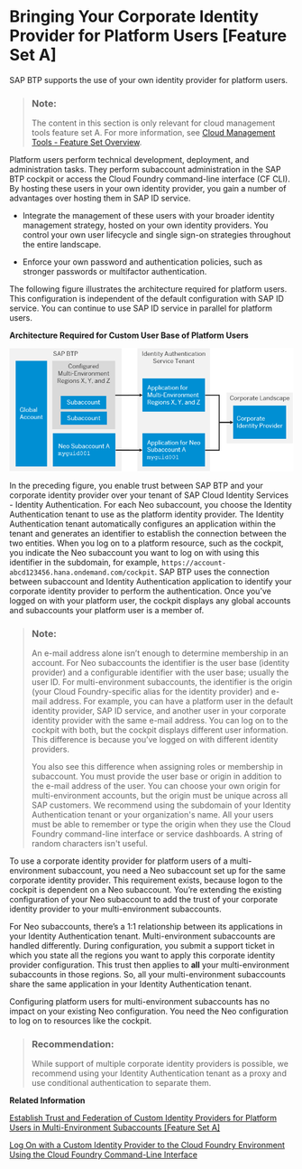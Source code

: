 <!-- loio783ff50aa60a4c488f4a1e4dceee7ab9 -->

# Bringing Your Corporate Identity Provider for Platform Users \[Feature Set A\]

SAP BTP supports the use of your own identity provider for platform users.

> ### Note:  
> The content in this section is only relevant for cloud management tools feature set A. For more information, see [Cloud Management Tools - Feature Set Overview](https://help.sap.com/viewer/65de2977205c403bbc107264b8eccf4b/Cloud/en-US/caf4e4e23aef4666ad8f125af393dfb2.html).

Platform users perform technical development, deployment, and administration tasks. They perform subaccount administration in the SAP BTP cockpit or access the Cloud Foundry command-line interface \(CF CLI\). By hosting these users in your own identity provider, you gain a number of advantages over hosting them in SAP ID service.

-   Integrate the management of these users with your broader identity management strategy, hosted on your own identity providers. You control your own user lifecycle and single sign-on strategies throughout the entire landscape.

-   Enforce your own password and authentication policies, such as stronger passwords or multifactor authentication.


The following figure illustrates the architecture required for platform users. This configuration is independent of the default configuration with SAP ID service. You can continue to use SAP ID service in parallel for platform users.

   
  
**Architecture Required for Custom User Base of Platform Users**

 ![](images/architecture_platform_users_features_set_a_14e046f.png "Architecture Required for Custom User Base of Platform Users") 

In the preceding figure, you enable trust between SAP BTP and your corporate identity provider over your tenant of SAP Cloud Identity Services - Identity Authentication. For each Neo subaccount, you choose the Identity Authentication tenant to use as the platform identity provider. The Identity Authentication tenant automatically configures an application within the tenant and generates an identifier to establish the connection between the two entities. When you log on to a platform resource, such as the cockpit, you indicate the Neo subaccount you want to log on with using this identifier in the subdomain, for example, `https://account-abcd123456.hana.ondemand.com/cockpit`. SAP BTP uses the connection between subaccount and Identity Authentication application to identify your corporate identity provider to perform the authentication. Once you’ve logged on with your platform user, the cockpit displays any global accounts and subaccounts your platform user is a member of.

> ### Note:  
> An e-mail address alone isn’t enough to determine membership in an account. For Neo subaccounts the identifier is the user base \(identity provider\) and a configurable identifier with the user base; usually the user ID. For multi-environment subaccounts, the identifier is the origin \(your Cloud Foundry-specific alias for the identity provider\) and e-mail address. For example, you can have a platform user in the default identity provider, SAP ID service, and another user in your corporate identity provider with the same e-mail address. You can log on to the cockpit with both, but the cockpit displays different user information. This difference is because you’ve logged on with different identity providers.
> 
> You also see this difference when assigning roles or membership in subaccount. You must provide the user base or origin in addition to the e-mail address of the user. You can choose your own origin for multi-environment accounts, but the origin must be unique across all SAP customers. We recommend using the subdomain of your Identity Authentication tenant or your organization's name. All your users must be able to remember or type the origin when they use the Cloud Foundry command-line interface or service dashboards. A string of random characters isn't useful.

To use a corporate identity provider for platform users of a multi-environment subaccount, you need a Neo subaccount set up for the same corporate identity provider. This requirement exists, because logon to the cockpit is dependent on a Neo subaccount. You’re extending the existing configuration of your Neo subaccount to add the trust of your corporate identity provider to your multi-environment subaccounts.

For Neo subaccounts, there’s a 1:1 relationship between its applications in your Identity Authentication tenant. Multi-environment subaccounts are handled differently. During configuration, you submit a support ticket in which you state all the regions you want to apply this corporate identity provider configuration. This trust then applies to **all** your multi-environment subaccounts in those regions. So, all your multi-environment subaccounts share the same application in your Identity Authentication tenant.

Configuring platform users for multi-environment subaccounts has no impact on your existing Neo configuration. You need the Neo configuration to log on to resources like the cockpit.

> ### Recommendation:  
> While support of multiple corporate identity providers is possible, we recommend using your Identity Authentication tenant as a proxy and use conditional authentication to separate them.

**Related Information**  


[Establish Trust and Federation of Custom Identity Providers for Platform Users in Multi-Environment Subaccounts \[Feature Set A\]](../50-administration-and-ops/establish-trust-and-federation-of-custom-identity-providers-for-platform-users-in-multi-8600afb.md "By default, platform users in multi-environment subaccounts are users in SAP ID service. The use of your own identity provider requires integration between the user bases of multi-environment and Neo subaccounts.")

[Log On with a Custom Identity Provider to the Cloud Foundry Environment Using the Cloud Foundry Command-Line Interface](../50-administration-and-ops/log-on-with-a-custom-identity-provider-to-the-cloud-foundry-environment-using-the-cloud-d477618.md "Learn how to use different methods to log on to Cloud Foundry using a custom identity provider (IdP).")

